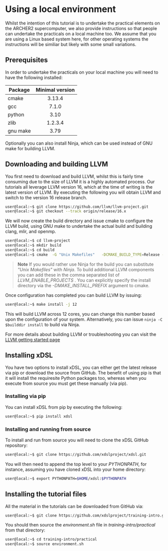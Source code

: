 # Using a local environment

Whilst the intention of this tutorial is to undertake the practical elements on the ARCHER2 supercomputer, we also provide instructions so that people can undertake the practicals on a local machine too. We assume that you are using a Linux based system here, for other operating systems the instructions will be similiar but likely with some small variations.

## Prerequisites

In order to undertake the practicals on your local machine you will need to have the following installed:

| Package        | Minimal version          |
| ------------- |:-------------:| 
| cmake      | 3.13.4 | 
| gcc      | 7.1.0     | 
| python | 3.10     |  
| zlib | 1.2.3.4      |  
| gnu make | 3.79      |  

Optionally you can also install Ninja, which can be used instead of GNU make for building LLVM.

## Downloading and building LLVM

You first need to download and build LLVM, whilst this is fairly time consuming due to the size of LLVM it is a highly automated process. Our tutorials all leverage LLVM version 16, which at the time of writing is the latest version of LLVM. By executing the following you will obtain LLVM and switch to the version 16 release branch.

```bash
user@local:~$ git clone https://github.com/llvm/llvm-project.git
user@local:~$ git checkout --track origin/release/16.x
```

We will now create the build directory and issue cmake to configure the LLVM build, using GNU make to undertake the actual build and building clang, mlir, and openmp.

```bash
user@local:~$ cd llvm-project
user@local:~$ mkdir build
user@local:~$ cd build
user@local:~$ cmake  -G "Unix Makefiles"   -DCMAKE_BUILD_TYPE=Release -DCMAKE_CXX_STANDARD=17   -DCMAKE_EXPORT_COMPILE_COMMANDS=ON   -DCMAKE_CXX_LINK_FLAGS="-Wl,-rpath,$LD_LIBRARY_PATH"   -DFLANG_ENABLE_WERROR=ON   -DLLVM_ENABLE_ASSERTIONS=ON   -DLLVM_TARGETS_TO_BUILD=host   -DLLVM_LIT_ARGS=-v   -DLLVM_ENABLE_PROJECTS="clang;mlir;openmp"   -DLLVM_ENABLE_RUNTIMES="compiler-rt" ../llvm
```

>**Note**
> If you would rather use Ninja for the build you can substitute _"Unix Makefiles"_ with _Ninja_. To build additional LLVM components you can add these in the comma separated list of _LLVM_ENABLE_PROJECTS_ . You can explicitly specify the install directory via the _-DMAKE_INSTALL_PREFIX_ argument to cmake.

Once configuration has completed you can build LLVM by issuing:

```bash
user@local:~$ make install -j 12
```

This will build LLVM across 12 cores, you can change this number based upon the configuration of your system. Alternatively, you can issue `ninja -C $builddir install` to build via Ninja.

For more details about building LLVM or troubleshooting you can visit the [LLVM getting started page](https://llvm.org/docs/GettingStarted.html)

## Installing xDSL

You have two options to install xDSL, you can either get the latest release via pip or download the source from GitHub. The benefit of using pip is that it will install the requiresite Python packages too, whereas when you execute from source you must get these manually (via pip). 

### Installing via pip

You can install xDSL from pip by executing the following:

```bash
user@local:~$ pip install xdsl
```

### Installing and running from source

To install and run from source you will need to clone the xDSL GitHub repository:

```bash
user@local:~$ git clone https://github.com/xdslproject/xdsl.git
```

You will then need to append the top level to your _PYTHONPATH_, for instance, assuming you have cloned xDSL into your home directory:

```bash
user@local:~$ export PYTHONPATH=$HOME/xdsl:$PYTHONPATH
```

## Installing the tutorial files

All the material in the tutorials can be downloaded from GitHub via:

```bash
user@local:~$ git clone https://github.com/xdslproject/training-intro.git
```

You should then source the _environment.sh_ file in _training-intro/practical_ from that directory:

```bash
user@local:~$ cd training-intro/practical
user@local:~$ source environment.sh

```
